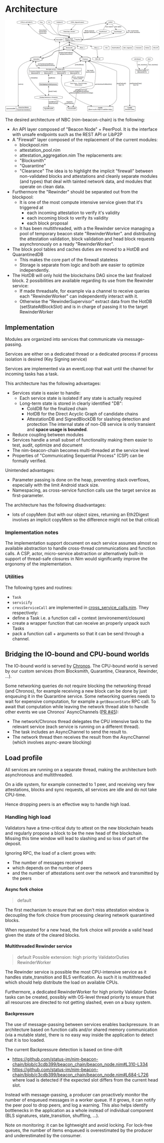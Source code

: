 # Architecture

![Architecture](https://raw.githubusercontent.com/mratsim/blocksmith/master/architecture_phase0.png)

The desired architecture of NBC (nim-beacon-chain) is the following:
- An API layer composed of "Beacon Node" + PeerPool.
  It is the interface with unsafe endpoints such as the REST API or LibP2P
- A "Firewall" layer composed of the replacement of the current modules:
  - blockpool.nim
  - attestation_pool.nim
  - attestation_aggregation.nim
  The replacements are:
  - "Blocksmith"
  - "Quarantine"
  - "Clearance"
  The idea is to highlight the implicit "firewall" between non-validated blocks and attestations
  and cleanly separate modules (and types) that deal with tainted network data,
  and modules that operate on clean data.
- Furthermore the "Rewinder" should be separated out from the blockpool:
  - It is one of the most compute intensive service given that it's triggered at
    - each incoming attestation to verify it's validity
    - each incoming block to verify its validity
    - each block proposal
  - It has been multithreaded, with a the Rewinder service managing a pool of temporary beacon state "RewinderWorker".
    and distributing the attestation validation, block validation and head block requests
    asynchronously on a ready "RewinderWorker".
- The block pool tables and caches duties are moved to a HotDB and QuarantinedDB
  - This makes the core part of the firewall stateless
  - Storage is separate from logic and both are easier to optimize independently.
- The HotDB will only hold the blockchains DAG since the last finalized block.
  2 possibilities are available regarding its use from the Rewinder service:
  - If made threadsafe, for example via a channel to receive queries
    each "RewinderWorker" can independently interact with it.
  - Otherwise the "RewinderSupervisor" extract data from the HotDB (setStateAtBlockSlot) and is in charge of passing it to the target RewinderWorker

## Implementation

Modules are organized into services that communicate via message-passing.

Services are either on a dedicated thread or a dedicated process if process isolation is desired (Key Signing service)

Services are implemented via an eventLoop that wait until the channel for incoming tasks has a task.

This architecture has the following advantages:
- Services state is easier to handle:
  - Each service state is isolated if any state is actually required
  - Long-term state is stored in clearly identified "DB":
    - ColdDB for the finalized chain
    - HotDB for the Direct Acyclic Graph of candidate chains
    - AttestationDB and SignedBlockDB for slashing detection and protection
    The internal state of non-DB service is only transient and **space usage is bounded**.
- Reduce coupling between modules
- Services handle a small subset of functionality making them easier to test, audit, optimize and document
- The nim-beacon-chain becomes multi-threaded at the service level
- Properties of "Communicating Sequential Process" (CSP) can be formally verified.

Unintended advantages:
- Parameter passing is done on the heap, preventing stack overflows, especially with the limit Android stack size.
- Namespacing, as cross-service function calls use the target service as first-parameter.

The architecture has the following disadvantages:
- lots of copyMem (but with our object sizes, returning an Eth2Digest involves an implicit copyMem so the difference might not be that critical)

### Implementation notes

The implementation support document on each service assumes almost no available abstraction to handle cross-thread communications and function calls. A CSP, actor, micro-service abstraction or alternatively built-in support of thread-safe closures in Nim would significantly improve the ergonomy of the implementation.

### Utilities

The following types and routines:
- `Task`
- `servicify`
- `crossServiceCall`
are implemented in [cross_service_calls.nim](cross_service_calls.nim).
They respectively:
- define a Task i.e. a function call + context (environement/closure)
- create a wrapper function that can receive an properly unpack such Tasks
- pack a function call + arguments so that it can be send through a channel.

## Bridging the IO-bound and CPU-bound worlds

The IO-bound world is served by [Chronos](https://github.com/status-im/nim-chronos).
The CPU-bound world is served by our custom services (from Blocksmith, Quarantine, Clearance, Rewinder, ...).

Some networking queries do not require blocking the networking thread (and Chronos), for example receiving a new block can be done by just enqueuing it in the Quarantine service.
Some networking queries needs to wait for expensive computation, for example a `getBeaconState` RPC call.
To await that computation while leaving the network thread able to handle other events we use Chronos' AsyncChannels ([PR #45](https://github.com/status-im/nim-chronos/pull/45)):
  - The network/Chronos thread delegates the CPU intensive task to the relevant service (each service is running on a different thread).
  - The task includes an AsyncChannel to send the result to.
  - The network thread then receives the result from the AsyncChannel (which involves async-aware blocking)

## Load profile

All services are running on a separate thread, making the architecture both asynchronous and multithreaded.

On a idle system, for example connected to 1 peer, and receiving very few attestations, blocks and sync requests,
all services are idle and do not take CPU-time.

Hence dropping peers is an effective way to handle high load.

### Handling high load

Validators have a time-critical duty to attest on the new blockchain heads and regularly propose a block to be the new head of the blockchain.
Missing this time window will lead to slashing and so loss of part of the deposit.

Ignoring RPC, the load of a client grows with:
- The number of messages received
- which depends on the number of peers
- and the number of attestations sent over the network and transmitted by the peers

#### Async fork choice

> default

The first mechanism to ensure that we don't miss attestation window is decoupling the fork choice from
processing clearing network quarantined blocks.

When requested for a new head, the fork choice will provide a valid head given the state of the cleared blocks.

#### Multithreaded Rewinder service

> default
> Possible extension: high priority ValidatorDuties RewinderWorker

The Rewinder service is possible the most CPU-intensive service as it handles state_transition and BLS verification.
As such it is multithreaded which should help distribute the load on available CPUs.

Furthermore, a dedicated RewinderWorker for high priority Validator Duties tasks can be created, possibly with OS-level thread priority to ensure that all resources are directed to not getting slashed, even on a busy system.

#### Backpressure

The use of message-passing between services enables backpressure.
In an architecture based on function calls and/or shared memory communication (via a mutable state),
there is no easy way inside the application to detect that it is too loaded.

The current Backpressure detection is based on time-drift
- https://github.com/status-im/nim-beacon-chain/blob/c3cdb399/beacon_chain/beacon_node.nim#L310-L334
- https://github.com/status-im/nim-beacon-chain/blob/c3cdb399/beacon_chain/beacon_node.nim#L684-L726
where load is detected if the expected slot differs from the current head slot.

Instead with message-passing, a producer can proactively monitor the number of enqueued messages in a worker queue. If it grows, it can notify the peer pool to drop peers, and log a warning.
This also helps identify bottlenecks in the application as a whole instead of individual component (BLS signatures, state_transition, shuffling, ...).

Note on monitoring: it can be lightweight and avoid locking. For lock-free queues, the number of items enqueued is overestimated by the producer and underestimated by the consumer.
